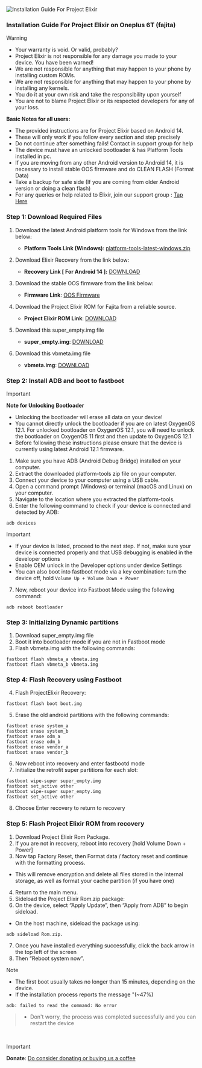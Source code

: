 ![Installation Guide For Project Elixir](https://i.imgur.com/42LxtAl.png)

### Installation Guide For Project Elixir on Oneplus 6T (fajita)

> [!Warning]
> * Your warranty is void. Or valid, probably?
> * Project Elixir is not responsible for any damage you made to your device. You have been warned!
> * We are not responsible for anything that may happen to your phone by installing custom ROMs.
> * We are not responsible for anything that may happen to your phone by installing any kernels.
> * You do it at your own risk and take the responsibility upon yourself
> * You are not to blame Project Elixir or its respected developers for any of your loss.
>
> **Basic Notes for all users:**  
> * The provided instructions are for Project Elixir based on Android 14.
> * These will only work if you follow every section and step precisely
> * Do not continue after something fails! Contact in support group for help
> * The device must have an unlocked bootloader & has Platform Tools installed in pc.
> * If you are moving from any other Android version to Android 14, it is necessary to install stable OOS firmware and do CLEAN FLASH (Format Data)
> * Take a backup for safe side (If you are coming from older Android version or doing a clean flash)
> * For any queries or help related to Elixir, join our support group : [Tap Here](https://telegram.me/Elixir_Discussion)

### Step 1: Download Required Files
1. Download the latest Android platform tools for Windows from the link below:
   - **Platform Tools Link (Windows)**: [platform-tools-latest-windows.zip](https://dl.google.com/android/repository/platform-tools-latest-windows.zip)

2. Download Elixir Recovery from the link below:
   - **Recovery Link [ For Android 14 ]:** [DOWNLOAD](https://www.pling.com/p/1866093/)

3. Download the stable OOS firmware from the link below:
   - **Firmware Link**: [OOS Firmware](https://download.h2os.com/OnePlus6T/MP/OnePlus6THydrogen_34.K.62_OTA_0620_all_2112282145_db7672c020714abb.zip)

4. Download the Project Elixir ROM for Fajita from a reliable source.
   - **Project Elixir ROM Link**: [DOWNLOAD](https://projectelixiros.com/download)

5. Download this super_empty.img file
   - **super_empty.img**: [DOWNLOAD](https://sourceforge.net/projects/project-elixir/files/fourteen/fajita/super_empty/)

6. Download this vbmeta.img file
   - **vbmeta.img**: [DOWNLOAD](https://sourceforge.net/projects/project-elixir/files/fourteen/fajita/vbmeta/)

### Step 2: Install ADB and boot to fastboot

> [!Important]
> **Note for Unlocking Bootloader**
> - Unlocking the bootloader will erase all data on your device! 
> - You cannot directly unlock the bootloader if you are on latest OxygenOS 12.1. For unlocked bootloader on OxygenOS 12.1, you will need to unlock the bootloader on OxygenOS 11 first and then update to OxygenOS 12.1
> - Before following these instructions please ensure that the device is currently using latest Android 12.1 firmware.

1. Make sure you have ADB (Android Debug Bridge) installed on your computer. 
2. Extract the downloaded platform-tools zip file on your computer.
3. Connect your device to your computer using a USB cable.
4. Open a command prompt (Windows) or terminal (macOS and Linux) on your computer.
5. Navigate to the location where you extracted the platform-tools.
6. Enter the following command to check if your device is connected and detected by ADB:
```
adb devices
```
> [!Important]
> - If your device is listed, proceed to the next step. If not, make sure your device is connected properly and that USB debugging is enabled in the developer options
> - Enable OEM unlock in the Developer options under device Settings
> - You can also boot into fastboot mode via a key combination: turn the device off, hold `Volume Up + Volume Down + Power`

7. Now, reboot your device into Fastboot Mode using the following command:
```
adb reboot bootloader
```

### Step 3: Initializing Dynamic partitions
1. Download super_empty.img file
2. Boot it into bootloader mode if you are not in Fastboot mode
3. Flash vbmeta.img with the following commands:
```
fastboot flash vbmeta_a vbmeta.img
fastboot flash vbmeta_b vbmeta.img
```

### Step 4: Flash Recovery using Fastboot
4. Flash ProjectElixir Recovery:
```
fastboot flash boot boot.img
```
5. Erase the old android partitions with the following commands:
```
fastboot erase system_a
fastboot erase system_b
fastboot erase odm_a
fastboot erase odm_b
fastboot erase vendor_a
fastboot erase vendor_b
```
6. Now reboot into recovery and enter fastbootd mode
7. Initialize the retrofit super partitions for each slot:
```
fastboot wipe-super super_empty.img
fastboot set_active other
fastboot wipe-super super_empty.img
fastboot set_active other
```
8. Choose Enter recovery to return to recovery

### Step 5: Flash Project Elixir ROM from recovery
1. Download Project Elixir Rom Package.
2. If you are not in recovery, reboot into recovery [hold Volume Down + Power]
3. Now tap Factory Reset, then Format data / factory reset and continue with the formatting process. 
- This will remove encryption and delete all files stored in the internal storage, as well as format your cache partition (if you have one)
4. Return to the main menu.
5. Sideload the Project Elixir Rom.zip package:
6. On the device, select “Apply Update”, then “Apply from ADB” to begin sideload.
- On the host machine, sideload the package using:
```
adb sideload Rom.zip.
```
7. Once you have installed everything successfully, click the back arrow in the top left of the screen
8. Then “Reboot system now”.

> [!Note]
> - The first boot usually takes no longer than 15 minutes, depending on the device.
> - If the installation process reports the message "(~47%)
```
adb: failed to read the command: No error
```
> - Don't worry, the process was completed successfully and you can restart the device

<br>

> [!Important]
> **Donate**: [Do consider donating or buying us a coffee](https://projectelixiros.com/donate)
